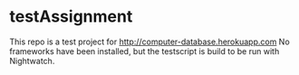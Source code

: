 # testAssignment
This repo is a test project for http://computer-database.herokuapp.com
No frameworks have been installed, but the testscript is build to be run with Nightwatch.
